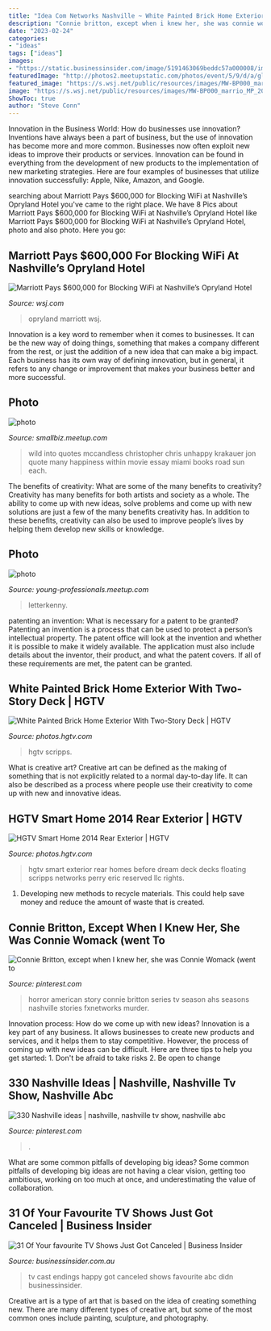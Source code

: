 ```yaml
---
title: "Idea Com Networks Nashville ~ White Painted Brick Home Exterior With Two-story Deck"
description: "Connie britton, except when i knew her, she was connie womack (went to"
date: "2023-02-24"
categories:
- "ideas"
tags: ["ideas"]
images:
- "https://static.businessinsider.com/image/5191463069beddc57a000008/image.jpg"
featuredImage: "http://photos2.meetupstatic.com/photos/event/5/9/d/a/global_318383002.jpeg"
featured_image: "https://s.wsj.net/public/resources/images/MW-BP000_marrio_MP_20131112091643.jpg"
image: "https://s.wsj.net/public/resources/images/MW-BP000_marrio_MP_20131112091643.jpg"
ShowToc: true
author: "Steve Conn"
---
```



Innovation in the Business World: How do businesses use innovation?
Inventions have always been a part of business, but the use of innovation has become more and more common. Businesses now often exploit new ideas to improve their products or services. Innovation can be found in everything from the development of new products to the implementation of new marketing strategies. Here are four examples of businesses that utilize innovation successfully: Apple, Nike, Amazon, and Google.

	

		
searching about Marriott Pays $600,000 for Blocking WiFi at Nashville’s Opryland Hotel you've came to the right place. We have 8 Pics about Marriott Pays $600,000 for Blocking WiFi at Nashville’s Opryland Hotel like Marriott Pays $600,000 for Blocking WiFi at Nashville’s Opryland Hotel, photo and also photo. Here you go:
		
    
## Marriott Pays $600,000 For Blocking WiFi At Nashville’s Opryland Hotel

<img loading=lazy src="https://s.wsj.net/public/resources/images/MW-BP000_marrio_MP_20131112091643.jpg" onerror="this.onerror=null;this.src='https://tse4.mm.bing.net/th?id=OIP.BxRhdnXi-I9zhy4xMEAiWQHaE8&amp;pid=15.1';" alt="Marriott Pays $600,000 for Blocking WiFi at Nashville’s Opryland Hotel">

_Source: wsj.com_

>opryland marriott wsj. 

	

Innovation is a key word to remember when it comes to businesses. It can be the new way of doing things, something that makes a company different from the rest, or just the addition of a new idea that can make a big impact. Each business has its own way of defining innovation, but in general, it refers to any change or improvement that makes your business better and more successful.

    
## Photo

<img loading=lazy src="http://photos1.meetupstatic.com/photos/event/3/0/6/8/global_336432392.jpeg" onerror="this.onerror=null;this.src='https://tse3.mm.bing.net/th?id=OIP.6Kl6-RGKdeyWVKQoIAWCQwAAAA&amp;pid=15.1';" alt="photo">

_Source: smallbiz.meetup.com_

>wild into quotes mccandless christopher chris unhappy krakauer jon quote many happiness within movie essay miami books road sun each. 

	

The benefits of creativity: What are some of the many benefits to creativity?
Creativity has many benefits for both artists and society as a whole. The ability to come up with new ideas, solve problems and come up with new solutions are just a few of the many benefits creativity has. In addition to these benefits, creativity can also be used to improve people’s lives by helping them develop new skills or knowledge.

    
## Photo

<img loading=lazy src="http://photos2.meetupstatic.com/photos/event/5/9/d/a/global_318383002.jpeg" onerror="this.onerror=null;this.src='https://tse3.mm.bing.net/th?id=OIP.UyDTeiQ92Bwq1bG3YGlsXAHaI1&amp;pid=15.1';" alt="photo">

_Source: young-professionals.meetup.com_

>letterkenny. 

	

patenting an invention: What is necessary for a patent to be granted?
Patenting an invention is a process that can be used to protect a person’s intellectual property. The patent office will look at the invention and whether it is possible to make it widely available. The application must also include details about the inventor, their product, and what the patent covers. If all of these requirements are met, the patent can be granted.

    
## White Painted Brick Home Exterior With Two-Story Deck | HGTV

<img loading=lazy src="https://hgtvhome.sndimg.com/content/dam/images/hgtv/fullset/2014/4/3/0/hgtv-22-sh14-before-and-after-exterior_v.jpg.rend.hgtvcom.966.1288.suffix/1400987100238.jpeg" onerror="this.onerror=null;this.src='https://tse4.mm.bing.net/th?id=OIP.KyIbi-JERGJlCnAaHLDMOwHaJ4&amp;pid=15.1';" alt="White Painted Brick Home Exterior With Two-Story Deck | HGTV">

_Source: photos.hgtv.com_

>hgtv scripps. 

	

What is creative art?
Creative art can be defined as the making of something that is not explicitly related to a normal day-to-day life. It can also be described as a process where people use their creativity to come up with new and innovative ideas.

    
## HGTV Smart Home 2014 Rear Exterior | HGTV

<img loading=lazy src="https://hgtvhome.sndimg.com/content/dam/images/hgtv/fullset/2014/4/3/2/hgtv-18-sh14-before-and-after-exterior_v.jpg.rend.hgtvcom.966.1288.suffix/1400990432537.jpeg" onerror="this.onerror=null;this.src='https://tse4.mm.bing.net/th?id=OIP.zFNSoeLRmyJQwr-IH9WOHwHaJ4&amp;pid=15.1';" alt="HGTV Smart Home 2014 Rear Exterior | HGTV">

_Source: photos.hgtv.com_

>hgtv smart exterior rear homes before dream deck decks floating scripps networks perry eric reserved llc rights. 

	

1. Developing new methods to recycle materials. This could help save money and reduce the amount of waste that is created.

    
## Connie Britton, Except When I Knew Her, She Was Connie Womack (went To

<img loading=lazy src="https://i.pinimg.com/originals/c3/bc/26/c3bc26dc1ff631b43a75f8ee52c8a75a.jpg" onerror="this.onerror=null;this.src='https://tse1.mm.bing.net/th?id=OIP.t_mILoe1RpaYO9oCG65pNQAAAA&amp;pid=15.1';" alt="Connie Britton, except when I knew her, she was Connie Womack (went to">

_Source: pinterest.com_

>horror american story connie britton series tv season ahs seasons nashville stories fxnetworks murder. 

	

Innovation process: How do we come up with new ideas?
Innovation is a key part of any business. It allows businesses to create new products and services, and it helps them to stay competitive. However, the process of coming up with new ideas can be difficult. Here are three tips to help you get started: 1. Don't be afraid to take risks 2. Be open to change 
    
## 330 Nashville Ideas | Nashville, Nashville Tv Show, Nashville Abc

<img loading=lazy src="https://i.pinimg.com/474x/0d/79/81/0d7981ddba951008baf18feb99361caf--nashville.jpg" onerror="this.onerror=null;this.src='https://tse4.mm.bing.net/th?id=OIP.YtiLhyIpgqf1VIG5PWH8rQAAAA&amp;pid=15.1';" alt="330 Nashville ideas | nashville, nashville tv show, nashville abc">

_Source: pinterest.com_

>. 

	

What are some common pitfalls of developing big ideas?
Some common pitfalls of developing big ideas are not having a clear vision, getting too ambitious, working on too much at once, and underestimating the value of collaboration.

    
## 31 Of Your Favourite TV Shows Just Got Canceled | Business Insider

<img loading=lazy src="https://static.businessinsider.com/image/5191463069beddc57a000008/image.jpg" onerror="this.onerror=null;this.src='https://tse1.mm.bing.net/th?id=OIP.8nqAOwL5ji17EUpdVaWDKgHaFj&amp;pid=15.1';" alt="31 Of Your favourite TV Shows Just Got Canceled | Business Insider">

_Source: businessinsider.com.au_

>tv cast endings happy got canceled shows favourite abc didn businessinsider. 

	

Creative art is a type of art that is based on the idea of creating something new. There are many different types of creative art, but some of the most common ones include painting, sculpture, and photography.

